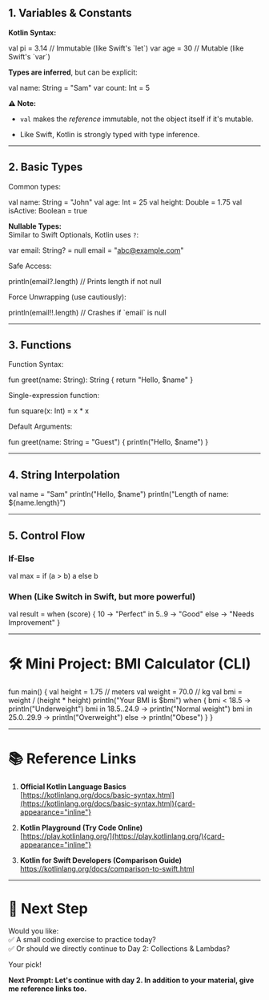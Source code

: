 ## **1. Variables & Constants**

**Kotlin Syntax:**

val pi = 3.14 // Immutable (like Swift\'s \`let\`) var age = 30 //
Mutable (like Swift\'s \`var\`)

**Types are inferred**, but can be explicit:

val name: String = \"Sam\" var count: Int = 5

**⚠️ Note:**

- `val` makes the *reference* immutable, not the object itself if it\'s
  mutable.

- Like Swift, Kotlin is strongly typed with type inference.

------------------------------------------------------------------------

## **2. Basic Types**

Common types:

val name: String = \"John\" val age: Int = 25 val height: Double = 1.75
val isActive: Boolean = true

**Nullable Types:**\
Similar to Swift Optionals, Kotlin uses `?`:

var email: String? = null email = \"abc@example.com\"

Safe Access:

println(email?.length) // Prints length if not null

Force Unwrapping (use cautiously):

println(email!!.length) // Crashes if \`email\` is null

------------------------------------------------------------------------

## **3. Functions**

Function Syntax:

fun greet(name: String): String { return \"Hello, \$name\" }

Single-expression function:

fun square(x: Int) = x \* x

Default Arguments:

fun greet(name: String = \"Guest\") { println(\"Hello, \$name\") }

------------------------------------------------------------------------

## **4. String Interpolation**

val name = \"Sam\" println(\"Hello, \$name\") println(\"Length of name:
\${name.length}\")

------------------------------------------------------------------------

## **5. Control Flow**

### **If-Else**

val max = if (a \> b) a else b

### **When (Like Switch in Swift, but more powerful)**

val result = when (score) { 10 -\> \"Perfect\" in 5..9 -\> \"Good\" else
-\> \"Needs Improvement\" }

------------------------------------------------------------------------

# 🛠️ **Mini Project: BMI Calculator (CLI)**

fun main() { val height = 1.75 // meters val weight = 70.0 // kg val bmi
= weight / (height \* height) println(\"Your BMI is \$bmi\") when { bmi
\< 18.5 -\> println(\"Underweight\") bmi in 18.5..24.9 -\>
println(\"Normal weight\") bmi in 25.0..29.9 -\> println(\"Overweight\")
else -\> println(\"Obese\") } }

------------------------------------------------------------------------

# 📚 **Reference Links**

1.  **Official Kotlin Language Basics**\
    [https://kotlinlang.org/docs/basic-syntax.html](https://kotlinlang.org/docs/basic-syntax.html){card-appearance="inline"}

2.  **Kotlin Playground (Try Code Online)**\
    [https://play.kotlinlang.org/](https://play.kotlinlang.org/){card-appearance="inline"}

3.  **Kotlin for Swift Developers (Comparison Guide)**\
    <https://kotlinlang.org/docs/comparison-to-swift.html>

------------------------------------------------------------------------

# 🎯 **Next Step**

Would you like:\
✅ A small coding exercise to practice today?\
✅ Or should we directly continue to Day 2: Collections & Lambdas?

Your pick!

**Next Prompt: Let\'s continue with day 2. In addition to your material,
give me reference links too.**
